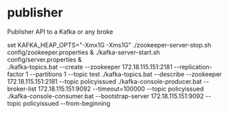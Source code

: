 # publisher
Publisher API to a Kafka or any broke

set KAFKA_HEAP_OPTS="-Xmx1G -Xms1G" 
./zookeeper-server-stop.sh config/zookeeper.properties & 
./kafka-server-start.sh config/server.properties &  
./kafka-topics.bat --create --zookeeper 172.18.115.151:2181 --replication-factor 1 --partitions 1 --topic test 
./kafka-topics.bat --describe --zookeeper 172.18.115.151:2181 --topic policyissued 
./kafka-console-producer.bat --broker-list 172.18.115.151:9092 --timeout=100000 --topic policyissued 
./kafka-console-consumer.bat --bootstrap-server 172.18.115.151:9092 --topic policyissued --from-beginning 

